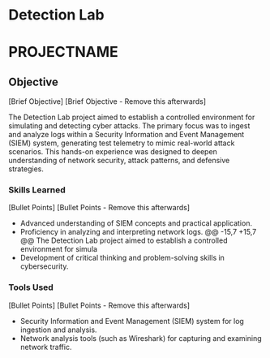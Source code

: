 # Detection Lab
# PROJECTNAME

## Objective
[Brief Objective]
[Brief Objective - Remove this afterwards]

The Detection Lab project aimed to establish a controlled environment for simulating and detecting cyber attacks. The primary focus was to ingest and analyze logs within a Security Information and Event Management (SIEM) system, generating test telemetry to mimic real-world attack scenarios. This hands-on experience was designed to deepen understanding of network security, attack patterns, and defensive strategies.

### Skills Learned
[Bullet Points]
[Bullet Points - Remove this afterwards]

- Advanced understanding of SIEM concepts and practical application.
- Proficiency in analyzing and interpreting network logs.
@@ -15,7 +15,7 @@ The Detection Lab project aimed to establish a controlled environment for simula
- Development of critical thinking and problem-solving skills in cybersecurity.

### Tools Used
[Bullet Points]
[Bullet Points - Remove this afterwards]

- Security Information and Event Management (SIEM) system for log ingestion and analysis.
- Network analysis tools (such as Wireshark) for capturing and examining network traffic.
